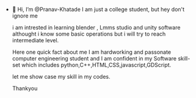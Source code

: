 - 👋 Hi, I’m @Pranav-Khatade
  I am just a college student, but hey don't ignore me
  
  i am intrested in learning blender , Lmms studio and unity software althought i know some basic operations but i will try to reach intermediate level.
  
  Here one quick fact about me I am hardworking and passonate computer engineering student and I am confident in my Software skill-set which includes python,C++,HTML,CSS,javascript,GDScript.
  
  let me show case my skill in my codes.

  Thankyou
<!---
Pranav-Khatade/Pranav-Khatade is a ✨ special ✨ repository because its `README.md` (this file) appears on your GitHub profile.
You can click the Preview link to take a look at your changes.
--->
